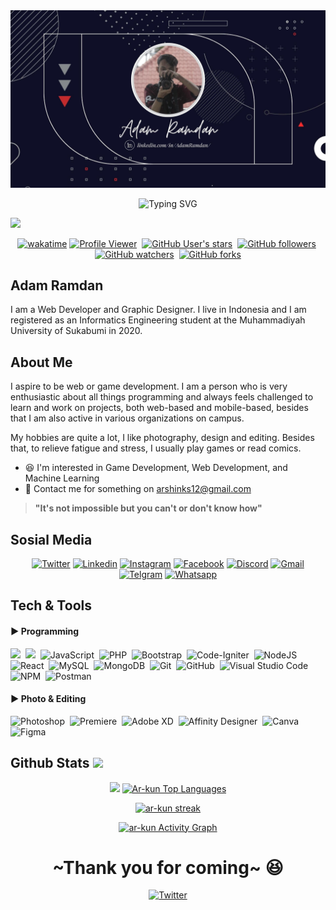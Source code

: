 <img src="assets/PortfolioImg.jpg">
<p align="center">
  <img src="https://readme-typing-svg.herokuapp.com?font=Kaushan+Script&size=28&pause=1000&color=2C86F7&center=true&vCenter=true&width=500&lines=Hello+everyone+I'm+%22Adam+Ramdan%22+%F0%9F%91%A6;I'm+a+Web+Developer+%26+Graphic+Designer+%F0%9F%92%BB" alt="Typing SVG" />
</p>

 <img src="https://user-images.githubusercontent.com/73097560/115834477-dbab4500-a447-11eb-908a-139a6edaec5c.gif">

<p align="center">
<a href="https://wakatime.com/badge/github/ar-kun/ar-kun"><img src="https://wakatime.com/badge/github/ar-kun/ar-kun.svg" alt="wakatime"></a>
<a href="https://github.com/ar-kun/"><img src="https://komarev.com/ghpvc/?username=ar-kun&label=Profile%20views&color=blue&style=flat" alt="Profile Viewer"/></a>&nbsp;
<a href="https://github.com/ar-kun/"><img alt="GitHub User's stars" src="https://img.shields.io/github/stars/ar-kun?style=social"></a>&nbsp;
<a href="https://github.com/ar-kun/"><img alt="GitHub followers" src="https://img.shields.io/github/followers/ar-kun?style=social"></a>&nbsp;
<a href="https://github.com/ar-kun/ar-kun"><img alt="GitHub watchers" src="https://img.shields.io/github/watchers/ar-kun/ar-kun?style=social"></a>&nbsp;
<a href="https://github.com/ar-kun/ar-kun"><img alt="GitHub forks" src="https://img.shields.io/github/forks/ar-kun/ar-kun?style=social"></a>
</p>

## Adam Ramdan &nbsp;
I am a Web Developer and Graphic Designer. I live in Indonesia and I am registered as an Informatics Engineering student at the Muhammadiyah University of Sukabumi in 2020.

## About Me 
I aspire to be web or game development. I am a person who is very enthusiastic about all things programming and always feels challenged to learn and work on projects, both web-based and mobile-based, besides that I am also active in various organizations on campus.

My hobbies are quite a lot, I like photography, design and editing. Besides that, to relieve fatigue and stress, I usually play games or read comics.

- 😆 I'm interested in Game Development, Web Development, and Machine Learning
- 📧 Contact me for something on arshinks12@gmail.com

> **"It's not impossible but you can't or don't know how"**

## Sosial Media
<p align="center">
<a href="https://ar-kun.github.io/ar-kun/" target="_blank"><img height="30" alt="Twitter" src="https://img.shields.io/twitter/url?label=Website%20Portofolio&logo=GoogleChrome&style=social&url=https%3A%2F%2Far-kun.github.io%2Far-kun%2F"></a>
<a href="https://www.linkedin.com/in/adamramdan/" target="_blank"><img height="30" alt="Linkedin" src="https://img.shields.io/twitter/url?label=Linkedin&logo=linkedin&style=social&url=https%3A%2F%2Fwww.linkedin.com%2Fin%2Fadamramdan%2F"></a>
<a href="https://www.instagram.com/ar.shin_12/" target="_blank"><img height="30" alt="Instagram" src="https://img.shields.io/twitter/url?label=instagram&logo=instagram&style=social&url=https%3A%2F%2Fwww.instagram.com%2Far.shin_12%2F"></a>
<a href="https://www.facebook.com/adam.ramdan.581/" target="_blank"><img height="30" alt="Facebook" src="https://img.shields.io/twitter/url?label=facebook&logo=facebook&style=social&url=https%3A%2F%2Fwww.facebook.com%2Fadam.ramdan.581%2F"></a>
<a href="https://discord.com/channels/@shin#6685" target="_blank"><img height="30" alt="Discord" src="https://img.shields.io/twitter/url?label=discord&logo=discord&style=social&url=https%3A%2F%2Fdiscord.com%2Fchannels%2F%40shin%236685"></a>
<a href="mailto:arshinks12@gmail.com" target="_blank"><img height="30" alt="Gmail" src="https://img.shields.io/twitter/url?label=Gmail&logo=Gmail&style=social&url=https%3A%2F%2Fwww.instagram.com%2Far.shin_12%2F"></a>
<a href="https://t.me/arshin_12" target="_blank"><img height="30" alt="Telgram" src="https://img.shields.io/twitter/url?label=telegram&logo=telegram&style=social&url=https%3A%2F%2Ft.me%2Farshin_12"></a>
<a href="https://wa.me/62895365085079" target="_blank"><img height="30" alt="Whatsapp" src="https://img.shields.io/twitter/url?label=whatsapp&logo=whatsapp&style=social&url=https%3A%2F%2Fwa.me%2F"></a>
</p>

## Tech & Tools
#### ▶ Programming
 ![](https://img.shields.io/badge/HTML5-E34F26?style=for-the-badge&logo=html5&logoColor=white)&nbsp;
 ![](https://img.shields.io/badge/CSS3-1572B6?style=for-the-badge&logo=css3&logoColor=white)&nbsp;
 ![JavaScript](https://img.shields.io/badge/javascript-%23323330.svg?style=for-the-badge&logo=javascript&logoColor=%23F7DF1E)&nbsp;
 ![PHP](https://img.shields.io/badge/php-%23777BB4.svg?style=for-the-badge&logo=php&logoColor=white)&nbsp;
 ![Bootstrap](https://img.shields.io/badge/bootstrap-%23563D7C.svg?style=for-the-badge&logo=bootstrap&logoColor=white)&nbsp;
 ![Code-Igniter](https://img.shields.io/badge/CodeIgniter-%23EF4223.svg?style=for-the-badge&logo=codeIgniter&logoColor=white)&nbsp;
 ![NodeJS](https://img.shields.io/badge/node.js-6DA55F?style=for-the-badge&logo=node.js&logoColor=white)&nbsp;
 ![React](https://img.shields.io/badge/react-%2320232a.svg?style=for-the-badge&logo=react&logoColor=%2361DAFB)&nbsp;
 ![MySQL](https://img.shields.io/badge/mysql-%234479a1.svg?logo=mysql&logoColor=white&style=for-the-badge)&nbsp;
 ![MongoDB](https://img.shields.io/badge/mongodb-%234479a1.svg?logo=mongodb&logoColor=white&style=for-the-badge)&nbsp;
 ![Git](https://img.shields.io/badge/git-%23F05033.svg?style=for-the-badge&logo=git&logoColor=white)&nbsp;
 ![GitHub](https://img.shields.io/badge/github-%23121011.svg?style=for-the-badge&logo=github&logoColor=white)&nbsp;
 ![Visual Studio Code](https://img.shields.io/badge/visual%20studio%20code-%230078d7.svg?logo=visual-studio-code&logoColor=white&style=for-the-badge)&nbsp;
 ![NPM](https://img.shields.io/badge/NPM-%23000000.svg?style=for-the-badge&logo=npm&logoColor=white)&nbsp;
 ![Postman](https://img.shields.io/badge/Postman-FF6C37?style=for-the-badge&logo=postman&logoColor=white)&nbsp;
 
 #### ▶ Photo & Editing
 ![Photoshop](https://img.shields.io/badge/photoshop-001D34?style=for-the-badge&logo=adobephotoshop&logoColor=white)&nbsp;
 ![Premiere](https://img.shields.io/badge/premiere_pro-000058?style=for-the-badge&logo=adobepremierepro&logoColor=white)&nbsp;
 ![Adobe XD](https://img.shields.io/badge/adobe_xd-450135?style=for-the-badge&logo=adobexd&logoColor=white)&nbsp;
 ![Affinity Designer](https://img.shields.io/badge/affinity_designer-52CBF3?style=for-the-badge&logo=affinitydesigner&logoColor=white)&nbsp;
 ![Canva](https://img.shields.io/badge/canva-4D61D8?style=for-the-badge&logo=canva&logoColor=white)&nbsp;
 ![Figma](https://img.shields.io/badge/figma-F73900?style=for-the-badge&logo=Figma&logoColor=white)&nbsp;
 
 ## Github Stats <img src="https://user-images.githubusercontent.com/76244600/130684889-4425a8ef-53ba-48f3-9433-871976fba0e9.gif" height="45px">
 <div align="center">
 <img height="185em" src="https://github-readme-stats-eight-theta.vercel.app/api?username=ar-kun&show_icons=true&theme=react&include_all_commits=true&count_private=true&hide_border=false&bg_color=0D1117"/>
<a href="#"><img height="185em" alt="Ar-kun Top Languages" src="https://github-readme-stats.vercel.app/api/top-langs/?username=ar-kun&langs_count=8&count_private=true&layout=compact&theme=react&hide_border=false&bg_color=0D1117" /></a></p>
</div>
 <div align="center">
<a href="#"><img  alt="ar-kun streak"  src="https://github-readme-streak-stats.herokuapp.com/?user=ar-kun&theme=black-ice&hide_border=true&stroke=0000&background=0D1117" /> </a></p>
</div>
 <div align="center">
<a href="#"><img alt="ar-kun Activity Graph" src="https://activity-graph.herokuapp.com/graph?username=ar-kun&bg_color=0D1117&color=5BCDEC&line=5BCDEC&point=FFFFFF&hide_border=true" /></a>
</div>

<div align="center">
<h1>~Thank you for coming~ 😆</h1>
<a href="https://saweria.co/arkun12"><img alt="Twitter" src="https://img.shields.io/twitter/url?label=Gift%20Me%20Something&logo=GTK&logoColor=blue&style=social&url=https%3A%2F%2Fsaweria.co%2Farkun12"></a>
</div>

